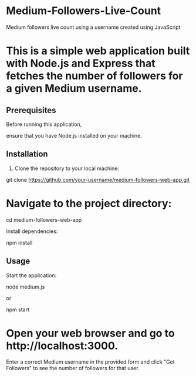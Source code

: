 # Medium-Followers-Live-Count

Medium followers live count using a username created using JavaScript

# This is a simple web application built with Node.js and Express that fetches the number of followers for a given Medium username.

## Prerequisites

Before running this application, 

ensure that you have Node.js installed on your machine.

## Installation

1. Clone the repository to your local machine:

 git clone https://github.com/your-username/medium-followers-web-app.git

 # Navigate to the project directory:

 cd medium-followers-web-app

Install dependencies:

npm install

## Usage

Start the application:

node medium.js

or

npm start

# Open your web browser and go to http://localhost:3000.

Enter a correct Medium username in the provided form and click "Get Followers" to see the number of followers for that user.


